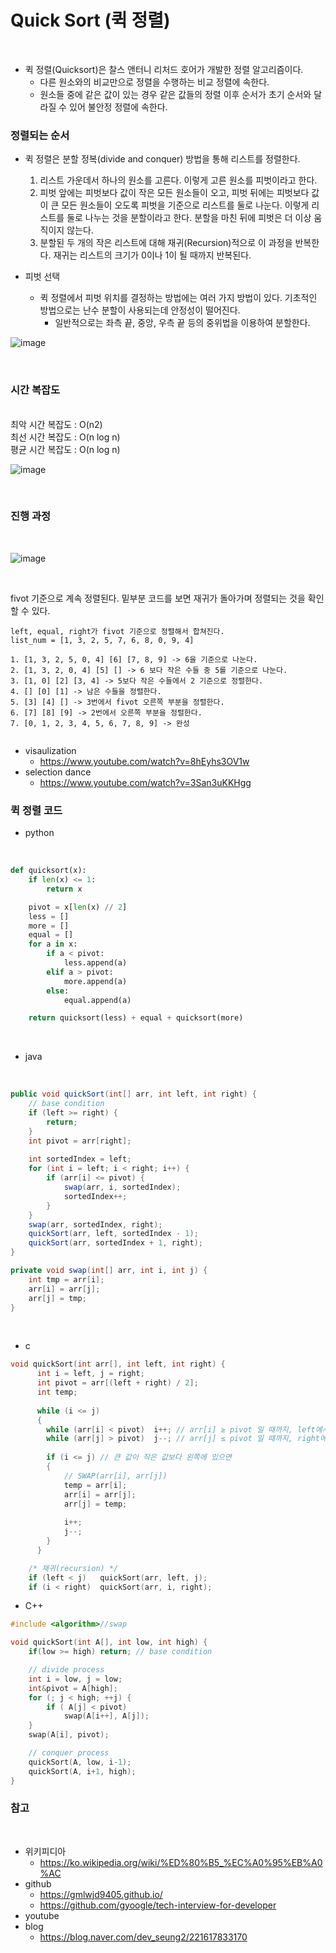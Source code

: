 # Quick Sort (퀵 정렬)

<br/>

- 퀵 정렬(Quicksort)은 찰스 앤터니 리처드 호어가 개발한 정렬 알고리즘이다.
    - 다른 원소와의 비교만으로 정렬을 수행하는 비교 정렬에 속한다.
    - 원소들 중에 같은 값이 있는 경우 같은 값들의 정렬 이후 순서가 초기 순서와 달라질 수 있어 불안정 정렬에 속한다.

### 정렬되는 순서
  - 퀵 정렬은 분할 정복(divide and conquer) 방법을 통해 리스트를 정렬한다.
      1. 리스트 가운데서 하나의 원소를 고른다. 이렇게 고른 원소를 피벗이라고 한다.
      2. 피벗 앞에는 피벗보다 값이 작은 모든 원소들이 오고, 피벗 뒤에는 피벗보다 값이 큰 모든 원소들이 오도록 피벗을 기준으로 리스트를 둘로 나눈다. 이렇게 리스트를 둘로 나누는 것을 분할이라고 한다. 분할을 마친 뒤에 피벗은 더 이상 움직이지 않는다.
      3. 분할된 두 개의 작은 리스트에 대해 재귀(Recursion)적으로 이 과정을 반복한다. 재귀는 리스트의 크기가 0이나 1이 될 때까지 반복된다.  

- 피벗 선택
    - 퀵 정렬에서 피벗 위치를 결정하는 방법에는 여러 가지 방법이 있다. 기초적인 방법으로는 난수 분할이 사용되는데 안정성이 떨어진다.
        - 일반적으로는 좌측 끝, 중앙, 우측 끝 등의 중위법을 이용하여 분할한다.

![image](https://upload.wikimedia.org/wikipedia/commons/thumb/8/84/Partition_example.svg/200px-Partition_example.svg.png)

<br/>

### 시간 복잡도

<br/>
최악 시간 복잡도 : O(n2) <br/>
최선 시간 복잡도 : O(n log n)<br/>
평균 시간 복잡도 : O(n log n)<br/>


![image](https://wikimedia.org/api/rest_v1/media/math/render/svg/56572f92a7140a67a4dad085c0e71392eb98a2be)

<br/>




### 진행 과정

</br>

![image](https://upload.wikimedia.org/wikipedia/commons/thumb/a/af/Quicksort-diagram.svg/200px-Quicksort-diagram.svg.png)


<br/>

fivot 기준으로 계속 정렬된다. 밑부분 코드를 보면 재귀가 돌아가며 정렬되는 것을 확인할 수 있다.
```
left, equal, right가 fivot 기준으로 정렬해서 합쳐진다.
list_num = [1, 3, 2, 5, 7, 6, 8, 0, 9, 4]

1. [1, 3, 2, 5, 0, 4] [6] [7, 8, 9] -> 6을 기준으로 나눈다.
2. [1, 3, 2, 0, 4] [5] [] -> 6 보다 작은 수들 중 5를 기준으로 나눈다.
3. [1, 0] [2] [3, 4] -> 5보다 작은 수들에서 2 기준으로 정렬한다. 
4. [] [0] [1] -> 남은 수들을 정렬한다.
5. [3] [4] [] -> 3번에서 fivot 오른쪽 부분을 정렬한다. 
6. [7] [8] [9] -> 2번에서 오른쪽 부분을 정렬한다.
7. [0, 1, 2, 3, 4, 5, 6, 7, 8, 9] -> 완성


```

- visaulization
    - https://www.youtube.com/watch?v=8hEyhs3OV1w
- selection dance
    - https://www.youtube.com/watch?v=3San3uKKHgg



### 퀵 정렬 코드
- python
<br/>

```python
def quicksort(x):
    if len(x) <= 1:
        return x

    pivot = x[len(x) // 2]
    less = []
    more = []
    equal = []
    for a in x:
        if a < pivot:
            less.append(a)
        elif a > pivot:
            more.append(a)
        else:
            equal.append(a)

    return quicksort(less) + equal + quicksort(more)
```

<br/>

- java
<br/>

```java
public void quickSort(int[] arr, int left, int right) {
    // base condition
    if (left >= right) {
        return;
    }
    int pivot = arr[right];
    
    int sortedIndex = left;
    for (int i = left; i < right; i++) {
        if (arr[i] <= pivot) {
            swap(arr, i, sortedIndex);
            sortedIndex++;
        }
    }
    swap(arr, sortedIndex, right);
    quickSort(arr, left, sortedIndex - 1);
    quickSort(arr, sortedIndex + 1, right);
}

private void swap(int[] arr, int i, int j) {
    int tmp = arr[i];
    arr[i] = arr[j];
    arr[j] = tmp;
}
```
<br/>

- c
```c
void quickSort(int arr[], int left, int right) {
      int i = left, j = right;
      int pivot = arr[(left + right) / 2];
      int temp;
	  
      while (i <= j)
      {
        while (arr[i] < pivot)	i++; // arr[i] ≥ pivot 일 때까지, left에서 오른쪽 방향으로 탐색
        while (arr[j] > pivot)	j--; // arr[j] ≤ pivot 일 때까지, right에서 왼쪽 방향으로 탐색
		
        if (i <= j) // 큰 값이 작은 값보다 왼쪽에 있으면
        {
			// SWAP(arr[i], arr[j])
            temp = arr[i];
            arr[i] = arr[j];
            arr[j] = temp;
			
            i++;
            j--;
        }
      } 

    /* 재귀(recursion) */
    if (left < j)	quickSort(arr, left, j);
    if (i < right)	quickSort(arr, i, right);
```

- C++
```c++
#include <algorithm>//swap

void quickSort(int A[], int low, int high) {
    if(low >= high) return; // base condition

    // divide process
    int i = low, j = low;
    int&pivot = A[high];
    for (; j < high; ++j) {
        if ( A[j] < pivot)
            swap(A[i++], A[j]);
    }
    swap(A[i], pivot);

    // conquer process
    quickSort(A, low, i-1);
    quickSort(A, i+1, high);
}
```



### 참고
<br/>

- 위키피디아 
  - https://ko.wikipedia.org/wiki/%ED%80%B5_%EC%A0%95%EB%A0%AC
- github 
  - https://gmlwjd9405.github.io/
  - https://github.com/gyoogle/tech-interview-for-developer
- youtube
- blog
    - https://blog.naver.com/dev_seung2/221617833170
